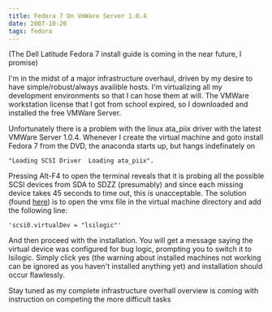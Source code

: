 ```yaml
---
title: Fedora 7 On VmWare Server 1.0.4
date: 2007-10-26
tags: fedora
---
```


(The Dell Latitude Fedora 7 install guide is coming in the near future, I promise)

I'm in the midst of a major infrastructure overhaul, driven by my desire to have simple/robust/always availible hosts. I'm virtualizing all my development environments so that I can hose them at will. The VMWare workstation license that I got from school expired, so I downloaded and installed the free VMWare Server.

Unfortunately there is a problem with the linux ata_piix driver with the latest VMWare Server 1.0.4. Whenever I create the virtual machine and goto install Fedora 7 from the DVD, the anaconda starts up, but hangs indefinately on 

```
"Loading SCSI Driver  Loading ata_piix". 
```

Pressing Alt-F4 to open the terminal reveals that it is probing all the possible SCSI devices from SDA to SDZZ (presumably) and since each missing device takes 45 seconds to time out, this is unacceptable. The solution (found <a href="http://communities.vmware.com/thread/103939?tstart=0">here</a>) is to open the vmx file in the virtual machine directory and add the following line:

```
'scsi0.virtualDev = "lsilogic"'
```

And then proceed with the installation. You will get a message saying the virtual device was configured for bug logic, prompting you to switch it to lsilogic. Simply click yes (the warning about installed machines not working can be ignored as you haven't installed anything yet) and installation should occur flawlessly.

Stay tuned as my complete infrastructure overhall overview is coming with instruction on competing the more difficult tasks
